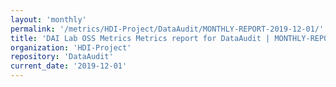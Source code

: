 ```yaml
---
layout: 'monthly'
permalink: '/metrics/HDI-Project/DataAudit/MONTHLY-REPORT-2019-12-01/'
title: 'DAI Lab OSS Metrics Metrics report for DataAudit | MONTHLY-REPORT-2019-12-01'
organization: 'HDI-Project'
repository: 'DataAudit'
current_date: '2019-12-01'
---
```


